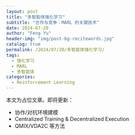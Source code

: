 ```yaml
---
layout: post
title: "多智能体强化学习"
subtitle: "合作与竞争：MARL 的关键技术"
date: 2024-07-20
author: "Feng Yu"
header-img: "img/post-bg-recitewords.jpg"
catalog: true
permalink: /2024/07/20/多智能体强化学习/
tags:
  - 强化学习
  - MARL
  - 多智能体
categories:
  - Reinforcement Learning
---
```


本文为占位文章。即将更新：
- 协作/对抗环境建模
- Centralized Training & Decentralized Execution
- QMIX/VDA2C 等方法

